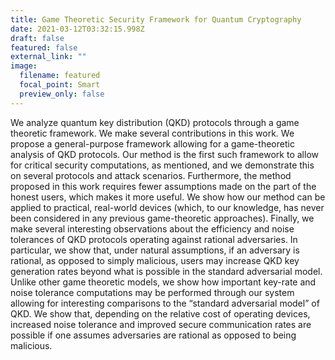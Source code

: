 ```yaml
---
title: Game Theoretic Security Framework for Quantum Cryptography
date: 2021-03-12T03:32:15.998Z
draft: false
featured: false
external_link: ""
image:
  filename: featured
  focal_point: Smart
  preview_only: false
---
```

We analyze quantum key distribution (QKD) protocols through a game theoretic framework. We make several contributions in this work. We propose a general-purpose framework allowing for a game-theoretic analysis of QKD protocols. Our method is the first such framework to allow for critical security computations, as mentioned, and we demonstrate this on several protocols and attack scenarios. Furthermore, the method proposed in this work requires fewer assumptions made on the part of the honest users, which makes it more useful. We show how our method can be applied to practical, real-world devices (which, to our knowledge, has never been considered in any previous game-theoretic approaches). Finally, we make several interesting observations about the efficiency and noise tolerances of QKD protocols operating against rational adversaries. In particular, we show that, under natural assumptions, if an adversary is rational, as opposed to simply malicious, users may increase QKD key generation rates beyond what is possible in the standard adversarial model. Unlike other game theoretic models, we show how important key-rate and noise tolerance computations may be performed through our system allowing for interesting comparisons to the “standard adversarial model” of QKD. We show that, depending on the relative cost of operating devices, increased noise tolerance and improved secure communication rates are possible if one assumes adversaries are rational as opposed to being malicious.